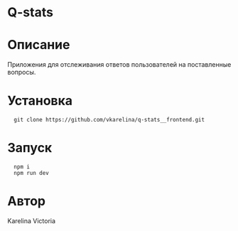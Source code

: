 # Q-stats

# Описание

Приложения для отслеживания ответов пользователей на поставленные вопросы.

# Установка

```
  git clone https://github.com/vkarelina/q-stats__frontend.git
```

# Запуск

```
  npm i
  npm run dev
```

# Автор

Karelina Victoria
